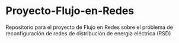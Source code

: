 # Proyecto-Flujo-en-Redes
Repositorio para el proyecto de Flujo en Redes sobre el problema de reconfiguración de redes de distribución de energia eléctrica (RSD)
